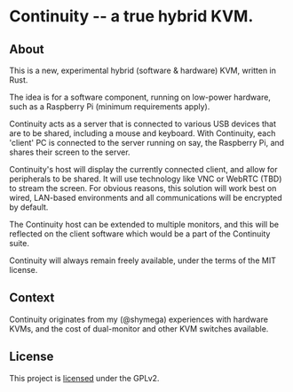 Continuity -- a true hybrid KVM.
==================================

## About

This is a new, experimental hybrid (software & hardware) KVM, written in Rust.

The idea is for a software component, running on low-power hardware, such as a
Raspberry Pi (minimum requirements apply).

Continuity acts as a server that is connected to various USB devices that are to
be shared, including a mouse and keyboard. With Continuity, each 'client' PC is
connected to the server running on say, the Raspberry Pi, and shares their
screen to the server.

Continuity's host will display the currently connected client, and allow for
peripherals to be shared. It will use technology like VNC or WebRTC (TBD) to
stream the screen. For obvious reasons, this solution will work best on wired,
LAN-based environments and all communications will be encrypted by default.

The Continuity host can be extended to multiple monitors, and this will be
reflected on the client software which would be a part of the Continuity suite.

Continuity will always remain freely available, under the terms of the MIT
license.

## Context

Continuity originates from my (@shymega) experiences with hardware KVMs, and the cost of
dual-monitor and other KVM switches available.

## License

This project is [licensed][license] under the GPLv2.

[license]: /LICENSE
